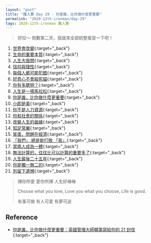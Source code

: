 ```yaml
---
layout: "post"
title: "鐵人賽 Day 29 - 你是誰，比你做什麼更重要"
permalink: "2020-12th-ironman/day-29"
tags: 2020-12th-ironman 鐵人賽
---
```


> 好拉～ 倒數第二天，我就來全部統整複習一下吧！

1. [世界會改變](https://yuting3656.github.io/yutingblog/2020-12th-ironman/day-02){:target="\_back"}
2. [生命的重要本質](https://yuting3656.github.io/yutingblog/2020-12th-ironman/day-03){:target="\_back"}
3. [人生大哉問](https://yuting3656.github.io/yutingblog/2020-12th-ironman/day-04){:target="\_back"}
4. [信仰與理性](https://yuting3656.github.io/yutingblog/2020-12th-ironman/day-05){:target="\_back"}
5. [每個人都可能犯錯](https://yuting3656.github.io/yutingblog/2020-12th-ironman/day-06){:target="\_back"}
6. [好奇心不會殺死貓](https://yuting3656.github.io/yutingblog/2020-12th-ironman/day-07){:target="\_back"}
7. [你有多聰明？](https://yuting3656.github.io/yutingblog/2020-12th-ironman/day-08){:target="\_back"}
8. [人生是一場馬拉松](https://yuting3656.github.io/yutingblog/2020-12th-ironman/day-09){:target="\_back"}
9. [你是誰，比你做什麼更重要](https://yuting3656.github.io/yutingblog/2020-12th-ironman/day-10){:target="\_back"}
10. [小即是美](https://yuting3656.github.io/yutingblog/2020-12th-ironman/day-11){:target="\_back"}
11. [你不是人力資源](https://yuting3656.github.io/yutingblog/2020-12th-ironman/day-12){:target="\_back"}
12. [你和社會的關係](https://yuting3656.github.io/yutingblog/2020-12th-ironman/day-13){:target="\_back"}
13. [改變人生的曲線](https://yuting3656.github.io/yutingblog/2020-12th-ironman/day-14){:target="\_back"}
14. [知足常樂](https://yuting3656.github.io/yutingblog/2020-12th-ironman/day-15){:target="\_back"}
15. [笨蛋，問題在經濟](https://yuting3656.github.io/yutingblog/2020-12th-ironman/day-16){:target="\_back"}
16. [「我們」 總是能打敗 「我」](https://yuting3656.github.io/yutingblog/2020-12th-ironman/day-17){:target="\_back"}
17. [當兩人成為一體](https://yuting3656.github.io/yutingblog/2020-12th-ironman/day-18){:target="\_back"}
18. [無法計算的，往往比可以計算的重要多了](https://yuting3656.github.io/yutingblog/2020-12th-ironman/day-19){:target="\_back"}
19. [人生最後二十五年](https://yuting3656.github.io/yutingblog/2020-12th-ironman/day-20){:target="\_back"}
20. [你是獨一無二的](https://yuting3656.github.io/yutingblog/2020-12th-ironman/day-21){:target="\_back"}
21. [別留下遺憾](https://yuting3656.github.io/yutingblog/2020-12th-ironman/day-22){:target="\_back"}

> 擇你所愛 愛你所擇 人生好棒棒
>
> Choose what you love, Love you what you choose, Life is good.
>
> 有事可做 有人可愛 有夢可追

## Reference

- [你是誰，比你做什麼更重要：英國管理大師韓第寫給你的 21 封信](https://www.books.com.tw/products/0010862692){:target="\_back"}
